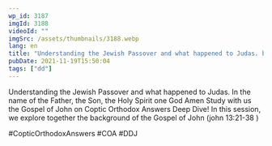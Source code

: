 ```yaml
---
wp_id: 3187
imgId: 3188
videoId: ""
imgSrc: /assets/thumbnails/3188.webp
lang: en
title: "Understanding the Jewish Passover and what happened to Judas. by Fr. Gabriel Wissa"
pubDate: 2021-11-19T15:50:04
tags: ["dd"]
---
```


<p>Understanding the Jewish Passover and what happened to Judas. In the name of the Father, the Son, the Holy Spirit one God Amen Study with us the Gospel of John on Coptic Orthodox Answers Deep Dive! In this session, we explore together the background of the Gospel of John (john 13:21-38 )</p>
<p>#CopticOrthodoxAnswers #COA #DDJ</p>

